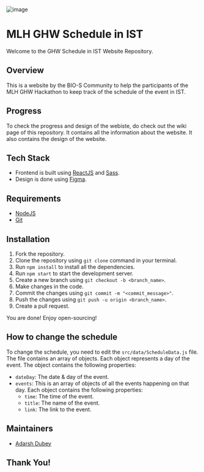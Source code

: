 ![image](https://user-images.githubusercontent.com/84132532/211053638-510f30b5-371e-47ca-b362-1a69a2b1f7fe.png)

# MLH GHW Schedule in IST

Welcome to the GHW Schedule in IST Website Repository.

## Overview

This is a website by the BIO-S Community to help the participants of the MLH GHW Hackathon to keep track of the schedule of the event in IST.

## Progress

To check the progress and design of the webiste, do check out the wiki page of this repository. It contains all the information about the website. It also contains the design of the website.

## Tech Stack

- Frontend is built using [ReactJS](https://www.google.com/url?sa=t&rct=j&q=&esrc=s&source=web&cd=&cad=rja&uact=8&ved=2ahUKEwjXherzqLP8AhXkgWMGHVrlCE8QFnoECA4QAQ&url=https%3A%2F%2Freactjs.org%2Fdocs%2Fgetting-started.html&usg=AOvVaw2ELKlyujw4msP4lLpv0rOd) and [Sass](https://sass-lang.com/documentation/).
- Design is done using [Figma](https://figma.com/).

## Requirements

- [NodeJS](https://nodejs.org/en/download/)
- [Git](https://git-scm.com/downloads)

## Installation

1. Fork the repository.
2. Clone the repository using `git clone` command in your terminal.
3. Run `npm install` to install all the dependencies.
4. Run `npm start` to start the development server.
5. Create a new branch using `git checkout -b <branch_name>`.
6. Make changes in the code.
7. Commit the changes using `git commit -m "<commit_message>"`.
8. Push the changes using `git push -u origin <branch_name>`.
9. Create a pull request.

You are done! Enjoy open-sourcing!

## How to change the schedule

To change the schedule, you need to edit the `src/data/ScheduleData.js` file. The file contains an array of objects. Each object represents a day of the event. The object contains the following properties:

- `dateDay`: The date & day of the event.
- `events`: This is an array of objects of all the events happening on that day. Each object contains the following properties:
  - `time`: The time of the event.
  - `title`: The name of the event.
  - `link`: The link to the event.

## Maintainers

- [Adarsh Dubey](https://bio.link/inclinedadarsh)

## Thank You!
